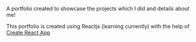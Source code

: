 A portfolio created to showcase the projects which I did and details about me!

This portfolio is created using Reactjs (learning currently) with the help of [Create React App](https://github.com/facebook/create-react-app)